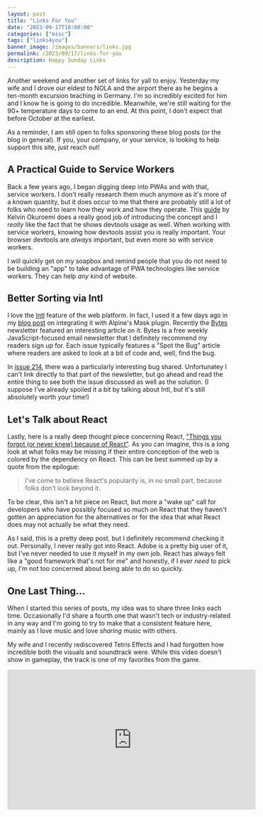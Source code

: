```yaml
---
layout: post
title: "Links For You"
date: "2023-09-17T18:00:00"
categories: ["misc"]
tags: ["links4you"]
banner_image: /images/banners/links.jpg
permalink: /2023/09/17/links-for-you
description: Happy Sunday Links
---
```


Another weekend and another set of links for yall to enjoy. Yesterday my wife and I drove our eldest to NOLA and the airport there as he begins a ten-month excursion teaching in Germany. I'm so incredibly excited for him and I know he is going to do incredible. Meanwhile, we're still waiting for the 90+ temperature days to come to an end. At this point, I don't expect that before October at the earliest. 

As a reminder, I am still open to folks sponsoring these blog posts (or the blog in general). If you, your company, or your service, is looking to help support this site, just reach out!

## A Practical Guide to Service Workers

Back a few years ago, I began digging deep into PWAs and with that, service workers. I don't really research them much anymore as it's more of a known quantity, but it does occur to me that there are probably still a lot of folks who need to learn how they work and how they operate. This [guide](https://blog.openreplay.com/a-practical-guide-to-service-workers/) by Kelvin Okuroemi does a really good job of introducing the concept and I *really* like the fact that he shows devtools usage as well. When working with service workers, knowing how devtools assist you is really important. Your browser devtools are *always* important, but even more so with service workers. 

I will quickly get on my soapbox and remind people that you do not need to be building an "app" to take advantage of PWA technologies like service workers. They can help *any* kind of website.

## Better Sorting via Intl

I love the [Intl](https://developer.mozilla.org/en-US/docs/Web/JavaScript/Reference/Global_Objects/Intl) feature of the web platform. In fact, I used it a few days ago in my [blog post](https://www.raymondcamden.com/2023/09/06/integrating-intl-with-alpinejs-mask) on integrating it with Alpine's Mask plugin. Recently the [Bytes](https://bytes.dev/) newsletter featured an interesting article on it. Bytes is a free weekly JavaScript-focused email newsletter that I definitely recommend my readers sign up for. Each issue typically features a "Spot the Bug" article where readers are asked to look at a bit of code and, well, find the bug.

In [issue 214](https://bytes.dev/archives/214?ck_subscriber_id=1866753165), there was a particularly interesting bug shared. Unfortunatey I can't link directly to that part of the newsletter, but go ahead and read the entire thing to see both the issue discussed as well as the solution. (I suppose I've already spoiled it a bit by talking about Intl, but it's still absolutely worth your time!)

## Let's Talk about React

Lastly, here is a really deep thought piece concerning React, ["Things you forgot (or never knew) because of React"](https://joshcollinsworth.com/blog/antiquated-react). As you can imagine, this is a long look at what folks may be missing if their entire conception of the web is colored by the dependency on React. This can be best summed up by a quote from the epilogue: 

<blockquote>
I’ve come to believe React's popularity is, in no small part, because folks don’t look beyond it.
</blockquote>

To be clear, this isn't a hit piece on React, but more a "wake up" call for developers who have possibly focused so much on React that they haven't gotten an appreciation for the alternatives or for the idea that what React does may not actually be what they need. 

As I said, this is a pretty deep post, but I definitely recommend checking it out. Personally, I never really got into React. Adobe is a pretty big user of it, but I've never needed to use it myself in my own job. React has always felt like a "good framework that's not for me" and honestly, if I ever *need* to pick up, I'm not too concerned about being able to do so quickly. 

## One Last Thing...

When I started this series of posts, my idea was to share three links each time. Occasionally I'd share a fourth one that wasn't tech or industry-related in any way and I'm going to try to make that a consistent feature here, mainly as I love music and love *sharing* music with others. 

My wife and I recently rediscovered Tetris Effects and I had forgotten how incredible both the visuals and soundtrack were. While this video doesn't show in gameplay, the track is one of my favorites from the game. 

<iframe width="560" height="315" src="https://www.youtube.com/embed/yGWIjV7BNEw?si=wh1LhtOPDh8zZTkH" title="YouTube video player" frameborder="0" allow="accelerometer; autoplay; clipboard-write; encrypted-media; gyroscope; picture-in-picture; web-share" allowfullscreen style="display:block;margin:auto;margin-bottom:15px"></iframe>